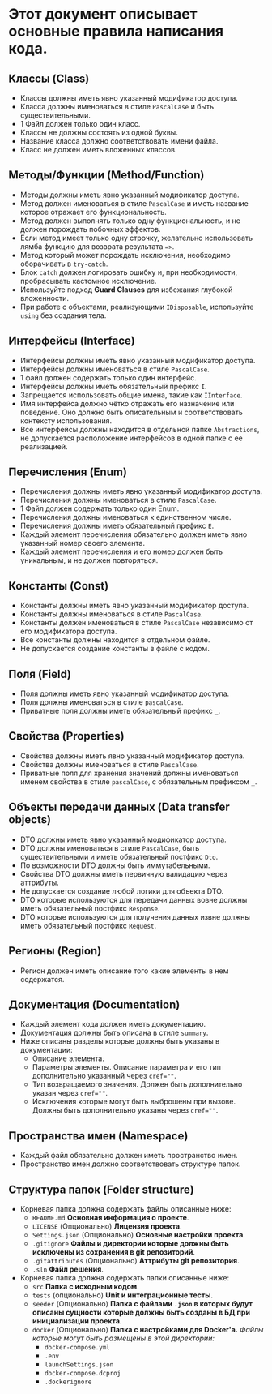 # Этот документ описывает основные правила написания кода.

## Классы (Class)
- Классы должны иметь явно указанный модификатор доступа.
- Класса должны именоваться в стиле `PascalCase` и быть существительными.
- 1 Файл должен только один класс.
- Классы не должны состоять из одной буквы.
- Название класса должно соответствовать имени файла.
- Класс не должен иметь вложенных классов.

## Методы/Функции (Method/Function)
- Методы должны иметь явно указанный модификатор доступа.
- Метод должен именоваться в стиле `PascalCase` и иметь название которое отражает его функциональность.
- Метод должен выполнять только одну функциональность, и не должен порождать побочных эффектов.
- Если метод имеет только одну строчку, желательно использовать лямба функцию для возврата результата `=>`.
- Метод который может порождать исключения, необходимо оборачивать в `try-catch`.
- Блок `catch` должен логировать ошибку и, при необходимости, пробрасывать кастомное исключение.
- Используйте подход **Guard Clauses** для избежания глубокой вложенности.
- При работе с объектами, реализующими `IDisposable`, используйте `using` без создания тела.

## Интерфейсы (Interface)
- Интерфейсы должны иметь явно указанный модификатор доступа.
- Интерфейсы должны именоваться в стиле `PascalCase`.
- 1 файл должен содержать только один интерфейс.
- Интерфейсы должны иметь обязательный префикс `I`.
- Запрещается использовать общие имена, такие как `IInterface`.
- Имя интерфейса должно чётко отражать его назначение или поведение. Оно должно быть описательным и соответствовать контексту использования.
- Все интерфейсы должны находится в отдельной папке `Abstractions`, не допускается расположение интерфейсов в одной папке с ее реализацией.

## Перечисления (Enum)
- Перечисления должны иметь явно указанный модификатор доступа.
- Перечисления должны именоваться в стиле `PascalCase`.
- 1 Файл должен содержать только один Enum.
- Перечисления должны именоваться к единственном числе.
- Перечисления должны иметь обязательный префикс `E`.
- Каждый элемент перечисления обязательно должен иметь явно указанный номер своего элемента.
- Каждый элемент перечисления и его номер должен быть уникальным, и не должен повторяться.

## Константы (Const)
- Константы должны иметь явно указанный модификатор доступа.
- Константы должны именоваться в стиле `PascalCase`.
- Константы должен именоваться в стиле `PascalCase` независимо от его модификатора доступа.
- Все константы должны находится в отдельном файле.
- Не допускается создание константы в файле с кодом.

## Поля (Field)
- Поля должны иметь явно указанный модификатор доступа.
- Поля должны именоваться в стиле `pascalCase`.
- Приватные поля должны иметь обязательный префикс `_`.

## Свойства (Properties)
- Свойства должны иметь явно указанный модификатор доступа.
- Свойства должны именоваться в стиле `PascalCase`.
- Приватные поля для хранения значений должны именоваться именем свойства в стиле `pascalCase`, с обязательным префиксом `_`.

## Объекты передачи данных (Data transfer objects)
- DTO должны иметь явно указанный модификатор доступа.
- DTO должны именоваться в стиле `PascalCase`, быть существительными и иметь обязательный постфикс `Dto`.
- По возможности DTO должны быть иммутабельными.
- Свойства DTO должны иметь первичную валидацию через аттрибуты.
- Не допускается создание любой логики для объекта DTO.
- DTO которые используются для передачи данных вовне должны иметь обязательный постфикс `Response`.
- DTO которые используются для получения данных извне должны иметь обязательный постфикс `Request`.

## Регионы (Region)
- Регион должен иметь описание того какие элементы в нем содержатся.

## Документация (Documentation)
- Каждый элемент кода должен иметь документацию.
- Документация должны быть описана в стиле `summary`.
- Ниже описаны разделы которые должны быть указаны в документации:
    - Описание элемента.
    - Параметры элементы. Описание параметра и его тип дополнительно указанный через `cref=""`.
    - Тип возвращаемого значения. Должен быть дополнительно указан через `cref=""`.
    - Исключения которые могут быть выброшены при вызове. Должны быть дополнительно указаны через `cref=""`.

## Пространства имен (Namespace)
- Каждый файл обязательно должен иметь пространство имен.
- Пространство имен должно соответствовать структуре папок.

## Структура папок (Folder structure)
- Корневая папка должна содержать файлы описанные ниже:
    - `README.md` **Основная информация о проекте**.
    - `LICENSE` (Опционально) **Лицензия проекта**.
    - `Settings.json` (Опционально) **Основные настройки проекта**.
    - `.gitignore` **Файлы и директории которые должны быть исключены из сохранения в git репозиторий**.
    - `.gitattributes` (Опционально) **Аттрибуты git репозитория**.
    - `.sln` **Файл решения**.
- Корневая папка должна содержать папки описанные ниже:
    - `src` **Папка с исходным кодом**.
    - `tests` (опционально) **Unit и интеграционные тесты**.
    - `seeder` (Опционально) **Папка с файлами `.json` в которых будут описаны сущности которые должны быть созданы в БД при инициализации проекта**.
    - `docker` (Опционально) **Папка с настройками для Docker'а.** *Файлы которые могут быть размещены в этой директории:*
        - `docker-compose.yml`
        - `.env`
        - `launchSettings.json`
        - `docker-compose.dcproj`
        - `.dockerignore`
